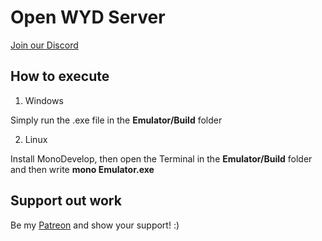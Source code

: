 # Open WYD Server

[Join our Discord](https://discord.gg/JGqKpr)

## How to execute

 1. Windows

Simply run the .exe file in the **Emulator/Build** folder

 2. Linux

Install MonoDevelop, then open the Terminal in the **Emulator/Build** folder and then write **mono Emulator.exe**

## Support out work

Be my [Patreon](https://www.patreon.com/Rechdan) and show your support! :)